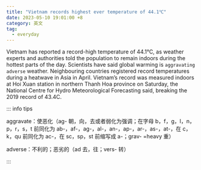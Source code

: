 ```yaml
---
title: "Vietnam records highest ever temperature of 44.1℃"
date: 2023-05-10 19:01:00 +8
category: 英文
tag:
  - everyday
---
```


Vietnam has reported a record-high temperature of 44.1℃, as weather experts and authorities told the population to remain indoors during the hottest parts of the day. Scientists have said global warming is `aggravating` `adverse` weather. Neighbouring countries registered record temperatures during a heatwave in Asia in April. Vietnam’s record was measured indoors at Hoi Xuan station in northern Thanh Hoa province on Saturday, the National Centre for Hydro Meteorological Forecasting said, breaking the 2019 record of 43.4C.

::: info tips

aggravate：使恶化（ag- 朝，向，去或者弱化为强调；在字母 b，f，g，l，n，p，r，s，t 前同化为 ab-，af-，ag-，al-，an-，ap-，ar-，as-，at-，在 c，k，qu 前同化为 ac-，在 sc，sp，st 前缩写成 a-；grav- =heavy 重）

adverse：不利的；恶劣的（ad 去，往；vers- 转）

:::

